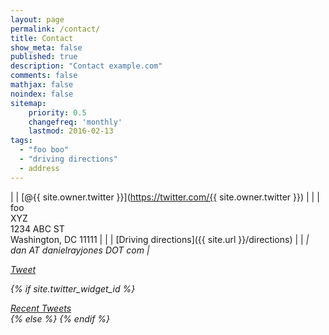 ```yaml
---
layout: page
permalink: /contact/
title: Contact
show_meta: false
published: true
description: "Contact example.com"
comments: false
mathjax: false
noindex: false
sitemap:
    priority: 0.5
    changefreq: 'monthly'
    lastmod: 2016-02-13
tags:
  - "foo boo"
  - "driving directions"
  - address
---
```


| <i class="fa fa-twitter"></i> | [@{{ site.owner.twitter }}](https://twitter.com/{{ site.owner.twitter }})  | 
| <i class="fa fa-envelope"></i> | foo<br>XYZ<br>1234 ABC ST<br>Washington, DC 11111   | 
| <i class="fa fa-car"></i>  | [Driving directions]({{ site.url }}/directions) | 
| <i class="fa fa-paper-plane">  | dan AT danielrayjones DOT com | 

<a href="https://twitter.com/share" class="twitter-share-button" data-via="{{ site.owner.twitter }}" data-size="small" data-dnt="true">Tweet</a> <a href="javascript:window.print()" class="social-icons" title="Printer friendly format"><i class="fa fa-print"></i></a>

<script>!function(d,s,id){var js,fjs=d.getElementsByTagName(s)[0],p=/^http:/.test(d.location)?'http':'https';if(!d.getElementById(id)){js=d.createElement(s);js.id=id;js.src=p+'://platform.twitter.com/widgets.js';fjs.parentNode.insertBefore(js,fjs);}}(document, 'script', 'twitter-wjs');</script>

{% if site.twitter_widget_id %}
<div class="text-tweets">
<div class="tweets">
<a class="twitter-timeline"
  data-dnt="true"
  width="600"
  height="250"
  href="https://twitter.com/{{ site.owner.twitter }}"
  data-widget-id="{{ site.twitter_widget_id }}"
  data-tweet-limit="2"
  data-chrome="noheader nofooter noborders noscrollbar transparent">
  Recent Tweets</a>
 </div>
<script>
    !function(d,s,id){var js,fjs=d.getElementsByTagName(s)[0],p=/^http:/.test(d.location)?'http':'https';if(!d.getElementById(id)){js=d.createElement(s);js.id=id;js.src=p+"://platform.twitter.com/widgets.js";fjs.parentNode.insertBefore(js,fjs);}}(document,"script","twitter-wjs");
</script>
</div>
{% else %}
<!-- Twitter stream will show up here if `twitter_widget_id` is present is `_config.yml` -->
{% endif %}
